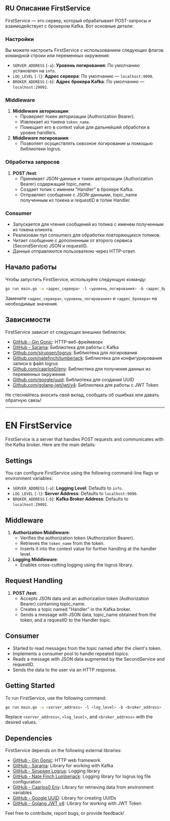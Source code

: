 ## RU Описание FirstService

FirstService — это сервер, который обрабатывает POST-запросы и взаимодействует с брокером Kafka.  Вот основные детали:

### Настройки

Вы можете настроить FirstService с использованием следующих флагов командной строки или переменных окружения:

- `SERVER_ADDRESS` (`-a`): **Уровень логирования**: По умолчанию установлен на `info`.
- `LOG_LEVEL` (`-l`): **Адрес сервера**: По умолчанию — `localhost:9090`.
- `BROKER_ADDRESS` (`-b`): **Адрес брокера Kafka**: По умолчанию — `localhost:29092`.

### Middleware

1. **Middleware авторизации**:
    - Проверяет токен авторизации (Authorization Bearer).
    - Извлекает из токена `token_name`.
    - Помещает его в context value для дальнейшей обработки в уровне handlers.
2. **Middleware логирования**:
    - Позволяет осуществлять сквозное логирование ы помощью библиотеки logrus.

### Обработка запросов

1. **POST /test**:
    - Принимает JSON-данные и токен авторизации (Authorization Bearer) содержащий topic_name.
    - Создает топик с именем "Handler" в брокере Kafka.
    - Отправляет сообщение с JSON-данными, topic_name полученным из токена и requestID в топик Handler.
  
### Consumer

- Запускается для чтения сообщений из топика с именем полученным из токена клиента.
- Реализован пул consumers для обработки повторяющихся топиков.
- Читает сообщение с дополненным от второго сервиса (SecondService) JSON и requestID.
- Данные отправляются пользователю через HTTP-ответ.


## Начало работы

Чтобы запустить FirstService, используйте следующую команду:

```bash
go run main.go -a <адрес_сервера> -l <уровень_логирования> -b <адрес_брокера>
```

Замените `<адрес_сервера>`, `<уровень_логирования>` и `<адрес_брокера>` на необходимые значения.

## Зависимости

FirstService зависит от следующих внешних библиотек:

- [GitHub - Gin Gonic](https://github.com/gin-gonic/gin): HTTP-веб-фреймворк
- [GitHub - Sarama](https://github.com/IBM/sarama): Библиотека для работы с Kafka
- [Github.com/sirupsen/logrus](https://github.com/sirupsen/logrus): Библиотека для логирования
- [Github.com/natefinch/lumberjack](https://github.com/natefinch/lumberjack): Библиотека для конфигурирования записи в файл logrus
- [Github.com/caarlos0/env](https://github.com/caarlos0/env): Библиотека для получения данных из переменных окружения
- [Github.com/google/uuid](https://github.com/google/uuid): Библиотека для создания UUID
- [Github.com/golang-jwt/jwt/v4](https://github.com/golang-jwt/jwt/v4): Библиотека для работы с JWT Token

Не стесняйтесь вносить свой вклад, сообщать об ошибках или давать обратную связь!

________________________________________________________________________


# EN FirstService

FirstService is a server that handles POST requests and communicates with the Kafka broker. Here are the main details:

## Settings

You can configure FirstService using the following command-line flags or environment variables:

- `SERVER_ADDRESS` (`-a`): **Logging Level**: Defaults to `info`.
- `LOG_LEVEL` (`-l`): **Server Address**: Defaults to `localhost:9090`.
- `BROKER_ADDRESS` (`-b`): **Kafka Broker Address**: Defaults to `localhost:29092`.

## Middleware

1. **Authorization Middleware**:
   - Verifies the authorization token (Authorization Bearer).
   - Retrieves the `token_name` from the token.
   - Inserts it into the context value for further handling at the handler level.
2. **Logging Middleware**:
   - Enables cross-cutting logging using the logrus library.

## Request Handling

1. **POST /test**:
   - Accepts JSON data and an authorization token (Authorization Bearer) containing topic_name.
   - Creates a topic named "Handler" in the Kafka broker.
   - Sends a message with JSON data, topic_name obtained from the token, and a requestID to the Handler topic.
  
## Consumer

- Started to read messages from the topic named after the client's token.
- Implements a consumer pool to handle repeated topics.
- Reads a message with JSON data augmented by the SecondService and requestID.
- Sends the data to the user via an HTTP response.

## Getting Started

To run FirstService, use the following command:

```bash
go run main.go -a <server_address> -l <log_level> -b <broker_address>
```

Replace `<server_address>`, `<log_level>`, and `<broker_address>` with the desired values.

## Dependencies

FirstService depends on the following external libraries:

- [GitHub - Gin Gonic](https://github.com/gin-gonic/gin): HTTP web framework
- [GitHub - Sarama](https://github.com/IBM/sarama): Library for working with Kafka
- [GitHub - Sirupsen Logrus](https://github.com/sirupsen/logrus): Logging library
- [GitHub - Nate Finch Lumberjack](https://github.com/natefinch/lumberjack): Logging library for logrus log file configuration
- [GitHub - Caarlos0 Env](https://github.com/caarlos0/env): Library for retrieving data from environment variables
- [GitHub - Google UUID](https://github.com/google/uuid): Library for creating UUIDs
- [GitHub - Golang JWT v4](https://github.com/golang-jwt/jwt/v4): Library for working with JWT Token

Feel free to contribute, report bugs, or provide feedback!
```
